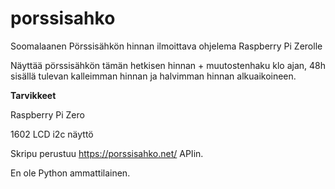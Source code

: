 # porssisahko
Soomalaanen Pörssisähkön hinnan ilmoittava ohjelema Raspberry Pi Zerolle

Näyttää pörssisähkön tämän hetkisen hinnan + muutostenhaku klo ajan, 48h sisällä tulevan kalleimman hinnan ja halvimman hinnan alkuaikoineen.

**Tarvikkeet**

Raspberry Pi Zero

1602 LCD i2c näyttö


Skripu perustuu https://porssisahko.net/ APIin.

En ole Python ammattilainen.
